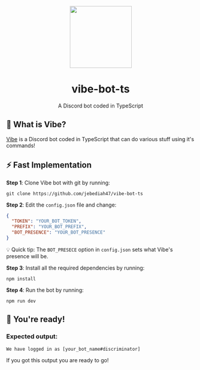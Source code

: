 <p align="center"><a href="https://github.com/jebediah47/vibe-bot-ts"><img src="https://i.imgur.com/hT0HQF0.gif" height="165"></a></p>

<h1 align="center">vibe-bot-ts</h1>

<p align="center">A Discord bot coded in TypeScript</p>

## 💭 What is Vibe?

[Vibe](https://github.com/jebediah47/vibe-bot-ts) is a Discord bot coded in TypeScript that can do various stuff using it's commands!

## ⚡️ Fast Implementation

**Step 1**: Clone Vibe bot with git by running:

```
git clone https://github.com/jebediah47/vibe-bot-ts
```

**Step 2**: Edit the `config.json` file and change:

```json
{
  "TOKEN": "YOUR_BOT_TOKEN",
  "PREFIX": "YOUR_BOT_PREFIX",
  "BOT_PRESENCE": "YOUR_BOT_PRESENCE"
}
```
💡 Quick tip: The `BOT_PRESECE` option in `config.json` sets what Vibe's presence will be.

**Step 3**: Install all the required dependencies by running:

```
npm install
```

**Step 4**: Run the bot by running:

```
npm run dev
```

## 🎉 You're ready!

### Expected output:

```
We have logged in as [your_bot_name#discriminator]
```

If you got this output you are ready to go!
